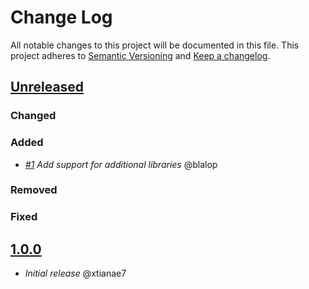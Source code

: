 # Change Log

All notable changes to this project will be documented in this file.
This project adheres to [Semantic Versioning](http://semver.org/) and [Keep a changelog](https://github.com/olivierlacan/keep-a-changelog).

## [Unreleased](https://github.com/idealista/keycloak_role/tree/develop)
### Changed
### Added
- *[#1](https://github.com/idealista/keycloak_role/issues/1) Add support for additional libraries* @blalop
### Removed
### Fixed

## [1.0.0](https://github.com/idealista/keycloak_role/tree/1.0.0)
- *Initial release* @xtianae7
